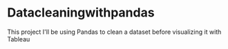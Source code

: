 # Datacleaningwithpandas
This project I'll be using Pandas to clean a dataset before visualizing it with Tableau
